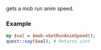 gets a mob run anim speed.
### Example

```perl
my $val = $mob->GetRunAnimSpeed();
quest::say($val); # Returns uint
```